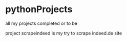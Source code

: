 # pythonProjects
all my projects completed or to be

project scrapeindeed is my try to scrape indeed.de site

